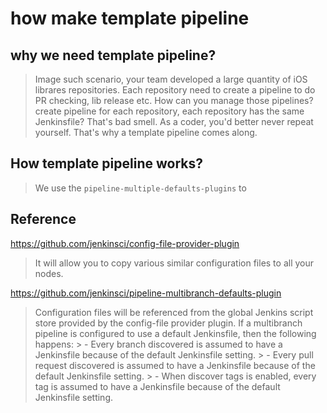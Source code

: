 # how make template pipeline

## why we need template pipeline?

> Image such scenario, your team developed a large quantity of iOS librares repositories. Each repository need to create a pipeline to do PR checking, lib release etc. How can you manage those pipelines? create pipeline for each repository, each repository has the same Jenkinsfile? That's bad smell. As a coder, you'd better never repeat yourself. That's why a template pipeline comes along.

## How template pipeline works?

> We use the `pipeline-multiple-defaults-plugins` to 




## Reference
https://github.com/jenkinsci/config-file-provider-plugin
  > It will allow you to copy various similar configuration files to all your nodes.

https://github.com/jenkinsci/pipeline-multibranch-defaults-plugin  
  > Configuration files will be referenced from the global Jenkins script store provided by the config-file provider plugin. If a multibranch pipeline is configured to use a default Jenkinsfile, then the following happens:
    >  - Every branch discovered is assumed to have a Jenkinsfile because of the default Jenkinsfile setting.
    >  - Every pull request discovered is assumed to have a Jenkinsfile because of the default Jenkinsfile setting.
    >  - When discover tags is enabled, every tag is assumed to have a Jenkinsfile because of the default Jenkinsfile setting.